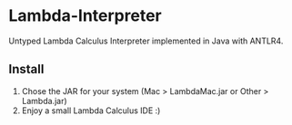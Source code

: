 # Lambda-Interpreter
Untyped Lambda Calculus Interpreter implemented in Java with ANTLR4.

## Install
1. Chose the JAR for your system (Mac > LambdaMac.jar or Other > Lambda.jar)
2. Enjoy a small Lambda Calculus IDE :)
